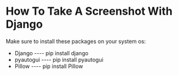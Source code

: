 <h1>How To Take A Screenshot With Django</h1>

<p> Make sure to install these packages on your system os:</p>
<ul>
  <li> Django ----  pip install django</li>
  <li> pyautogui ----  pip install pyautogui</li>
  <li> Pillow ----  pip install Pillow</li>
</ul>
